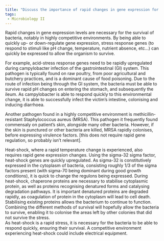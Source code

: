 ```yaml
---
title: "Discuss the importance of rapid changes in gene expression for bacteria living in highly competitive environments. Provide examples of environmental changes that would require rapid gene regulation. "
tags:
 - Microbiology II
---
```

Rapid changes in gene expression levels are necessary for the survival of bacteria, notably in highly competitive environments. By being able to quickly up- or down-regulate gene expression, stress response genes (to respond to stimuli like pH change, temperature, nutrient absence, etc...) can quickly be expressed to allow the organism to survive.  

For example, acid-stress response genes need to be rapidly upregulated during campylobacter infection of the gastrointestinal (GI) system. This pathogen is typically found on raw poultry, from poor agricultural and butchery practices, and is a dominant cause of food poisoning. Due to the route of infection being through the GI system, the bacteria must be able to survive rapid pH changes on entering the stomach, and subsequently the ileum. As campylobacter is able to respond quickly to this environmental change, it is able to successfully infect the victim’s intestine, colonising and inducing diarrhoea.  

Another pathogen found in a highly competitive environment is methicillin-resistant Staphylococcus aureus (MRSA). This pathogen it frequently found commensaly on patient’s skin, alongside many other bacteria. However, if the skin is punctured or other bacteria are killed, MRSA rapidly colonises, before expressing virulence factors. [this does not require rapid gene regulation, so probably isn’t relevant]. 

Heat-shock, where a rapid temperature change is experienced, also requires rapid gene expression changes. Using the sigma-32 sigma factor, heat-shock genes are quickly upregulated. As sigma-32 is constitutively expressed in the cytoplasm of bacteria, consisting roughly 1/3 of the sigma factors present (with sigma-70 being dominant during good growth conditions), it is quick to change the regulons being expressed. During heat-shock, chaperone proteins are necessary to stabilise cytoplasmic protein, as well as proteins recognising denatured forms and catalysing degradation pathways. It is important denatured proteins are degraded rapidly, as coagulation of protein in the cytoplasm will lead to cell death. Stabilising existing proteins allows the bacterium to continue to function. Combining the different methods of survival will hopefully allow the bacteria to survive, enabling it to colonise the areas left by other colonies that did not survive the stress.  
As heat-shock is a rapid stress, it is necessary for the bacteria to be able to respond quickly, ensuring their survival. A competitive environment experiencing heat-shock could include electrical equipment.  
